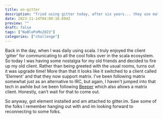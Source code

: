 ```yaml
---
title: on-gitter
description: "Tried using gitter today, after six years... they use matrix now!"
date: 2023-11-14T04:09:18.694Z
preview: ""
draft: false
tags: ["NaBloPoMo2023"]
categories: ["challenge"]
---
```


Back in the day, when I was daily using scala. I truly enjoyed the client 'gitter' for communicating to all the cool folks over in the scala ecosystem. So today I was having some nostalgia for my old friends and decided to fire up my old client. Rather than being
greeted with the usual rooms, turns out it was upgrade time! More than that it looks like it switched to a client called 'Element' and that they now support matrix. I've been following matrix somewhat just as an alternative to IRC, but again, I haven't jumped into
that tech in awhile but ive been following [Beeper](https://www.beeper.com/) which also allows a matrix client. Honestly, can't wait
for that to come out. 

So anyway, got element installed and am attached to gitter.im. Saw some of the folks I remember hanging out with and im looking forward to reconnecting to some folks. 
